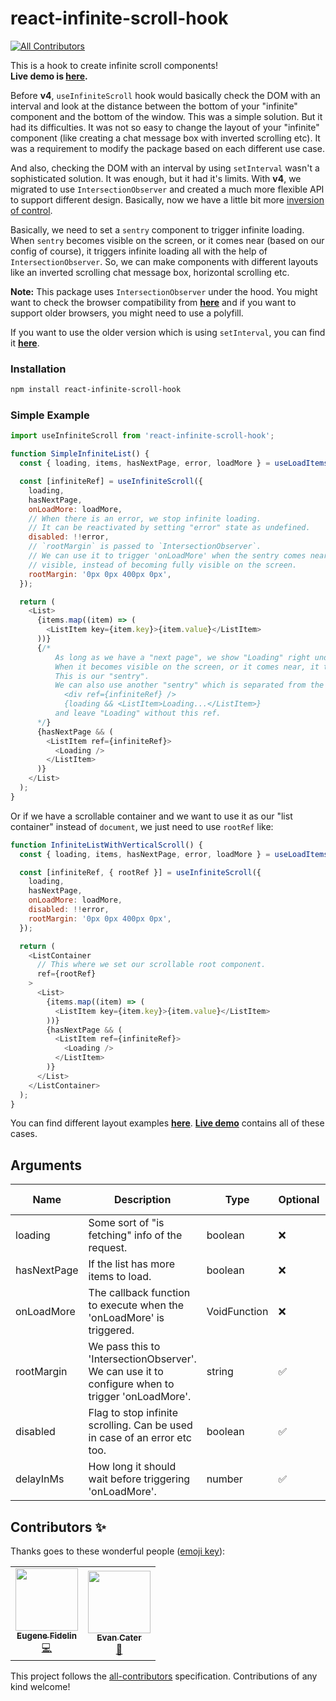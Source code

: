 # react-infinite-scroll-hook

<!-- ALL-CONTRIBUTORS-BADGE:START - Do not remove or modify this section -->
[![All Contributors](https://img.shields.io/badge/all_contributors-2-orange.svg?style=flat-square)](#contributors-)
<!-- ALL-CONTRIBUTORS-BADGE:END -->

This is a hook to create infinite scroll components!  
**Live demo is [here](https://onderonur.github.io/react-infinite-scroll-hook/).**  

Before **v4**, `useInfiniteScroll` hook would basically check the DOM with an interval and look at the distance between the bottom of your "infinite" component and the bottom of the window. This was a simple solution. But it had its difficulties. It was not so easy to change the layout of your "infinite" component (like creating a chat message box with inverted scrolling etc). It was a requirement to modify the package based on each different use case. 

And also, checking the DOM with an interval by using `setInterval` wasn't a sophisticated solution. It was enough, but it had it's limits.
With **v4**, we migrated to use `IntersectionObserver` and created a much more flexible API to support different design. Basically, now we have a little bit more [inversion of control](https://kentcdodds.com/blog/inversion-of-control).

Basically, we need to set a `sentry` component to trigger infinite loading. When `sentry` becomes visible on the screen, or it comes near (based on our config of course), it triggers infinite loading all with the help of `IntersectionObserver`. So, we can make components with different layouts like an inverted scrolling chat message box, horizontal scrolling etc.

**Note:** This package uses `IntersectionObserver` under the hood. You might want to check the browser compatibility from **[here](https://caniuse.com/intersectionobserver)** and if you want to support older browsers, you might need to use a polyfill.

If you want to use the older version which is using `setInterval`, you can find it **[here](https://github.com/onderonur/react-infinite-scroll-hook/tree/v3)**.

### Installation

```sh
npm install react-infinite-scroll-hook
```

### Simple Example

```javascript
import useInfiniteScroll from 'react-infinite-scroll-hook';

function SimpleInfiniteList() {
  const { loading, items, hasNextPage, error, loadMore } = useLoadItems();

  const [infiniteRef] = useInfiniteScroll({
    loading,
    hasNextPage,
    onLoadMore: loadMore,
    // When there is an error, we stop infinite loading.
    // It can be reactivated by setting "error" state as undefined.
    disabled: !!error,
    // `rootMargin` is passed to `IntersectionObserver`.
    // We can use it to trigger 'onLoadMore' when the sentry comes near to become
    // visible, instead of becoming fully visible on the screen.
    rootMargin: '0px 0px 400px 0px',
  });

  return (
    <List>
      {items.map((item) => (
        <ListItem key={item.key}>{item.value}</ListItem>
      ))}
      {/* 
          As long as we have a "next page", we show "Loading" right under the list.
          When it becomes visible on the screen, or it comes near, it triggers 'onLoadMore'.
          This is our "sentry".
          We can also use another "sentry" which is separated from the "Loading" component like:
            <div ref={infiniteRef} />
            {loading && <ListItem>Loading...</ListItem>}
          and leave "Loading" without this ref.
      */}
      {hasNextPage && (
        <ListItem ref={infiniteRef}>
          <Loading />
        </ListItem>
      )}
    </List>
  );
}
```

Or if we have a scrollable container and we want to use it as our "list container" instead of `document`, we just need to use `rootRef` like:
```js
function InfiniteListWithVerticalScroll() {
  const { loading, items, hasNextPage, error, loadMore } = useLoadItems();

  const [infiniteRef, { rootRef }] = useInfiniteScroll({
    loading,
    hasNextPage,
    onLoadMore: loadMore,
    disabled: !!error,
    rootMargin: '0px 0px 400px 0px',
  });

  return (
    <ListContainer 
      // This where we set our scrollable root component.
      ref={rootRef}
    >
      <List>
        {items.map((item) => (
          <ListItem key={item.key}>{item.value}</ListItem>
        ))}
        {hasNextPage && (
          <ListItem ref={infiniteRef}>
            <Loading />
          </ListItem>
        )}
      </List>
    </ListContainer>
  );
}
```

You can find different layout examples **[here](https://github.com/onderonur/react-infinite-scroll-hook/tree/master/example/examples)**. **[Live demo](https://onderonur.github.io/react-infinite-scroll-hook/)** contains all of these cases.

## Arguments
| Name        | Description | Type | Optional | Default Value |
| ----------- | ----------- | ---- | -------- | ------------- |
| loading     | Some sort of "is fetching" info of the request. | boolean | ❌ | |
| hasNextPage | If the list has more items to load. | boolean | ❌ | |
| onLoadMore | The callback function to execute when the 'onLoadMore' is triggered. | VoidFunction | ❌ | |
| rootMargin | We pass this to 'IntersectionObserver'. We can use it to configure when to trigger 'onLoadMore'. | string | ✅ | |
| disabled | Flag to stop infinite scrolling. Can be used in case of an error etc too. | boolean | ✅ | |
| delayInMs | How long it should wait before triggering 'onLoadMore'. | number | ✅ | 100 |

[build-badge]: https://img.shields.io/travis/user/repo/master.png?style=flat-square
[build]: https://travis-ci.org/user/repo
[npm-badge]: https://img.shields.io/npm/v/npm-package.png?style=flat-square
[npm]: https://www.npmjs.org/package/npm-package
[coveralls-badge]: https://img.shields.io/coveralls/user/repo/master.png?style=flat-square
[coveralls]: https://coveralls.io/github/user/repo

## Contributors ✨

Thanks goes to these wonderful people ([emoji key](https://allcontributors.org/docs/en/emoji-key)):

<!-- ALL-CONTRIBUTORS-LIST:START - Do not remove or modify this section -->
<!-- prettier-ignore-start -->
<!-- markdownlint-disable -->
<table>
  <tr>
    <td align="center"><a href="https://nl.linkedin.com/in/eugef"><img src="https://avatars0.githubusercontent.com/u/895071?v=4?s=100" width="100px;" alt=""/><br /><sub><b>Eugene Fidelin</b></sub></a><br /><a href="https://github.com/onderonur/react-infinite-scroll-hook/commits?author=eugef" title="Code">💻</a></td>
    <td align="center"><a href="https://github.com/Evanc123"><img src="https://avatars.githubusercontent.com/u/4010547?v=4?s=100" width="100px;" alt=""/><br /><sub><b>Evan Cater</b></sub></a><br /><a href="https://github.com/onderonur/react-infinite-scroll-hook/commits?author=Evanc123" title="Documentation">📖</a></td>
  </tr>
</table>

<!-- markdownlint-restore -->
<!-- prettier-ignore-end -->

<!-- ALL-CONTRIBUTORS-LIST:END -->

This project follows the [all-contributors](https://github.com/all-contributors/all-contributors) specification. Contributions of any kind welcome!
